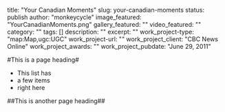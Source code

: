 title: "Your Canadian Moments"
slug: your-canadian-moments 
status: publish 
author: "monkeycycle"
image_featured: "YourCanadianMoments.png"
gallery_featured: ""
video_featured: ""
category: ""
tags: []
description: ""
excerpt: ""
work_project-type: "map:Map,ugc:UGC"
work_project-url: ""
work_project_client: "CBC News Online"
work_project_awards: ""
work_project_pubdate: "June 29, 2011" 


#This is a page heading#

* This list has
* a few items
* right here

##This is another page heading##